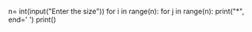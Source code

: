 n= int(input("Enter the size"))
for i in range(n):
    for j in range(n):
        print("*", end=' ')
    print()
